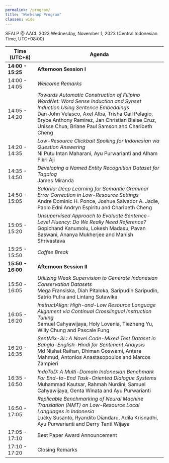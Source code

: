 ```yaml
---
permalink: /program/
title: "Workshop Program"
classes: wide
---
```


SEALP @ AACL 2023
Wednesday, November 1, 2023 (Central Indonesian Time, UTC+08:00)


| Time (UTC+8)     | Agenda                                                                                                                                   |
|------------------|--------------------------------------------------------------------------------------------------------------------------------------------------|
| **14:00 - 15:25**| **Afternoon Session I**                                                                                                                          |
| 14:00 - 14:05    | _Welcome Remarks_                                                                                                                                 |
| 14:05 - 14:20    | _Towards Automatic Construction of Filipino WordNet: Word Sense Induction and Synset Induction Using Sentence Embeddings_<br>Dan John Velasco, Axel Alba, Trisha Gail Pelagio, Bryce Anthony Ramirez, Jan Christian Blaise Cruz, Unisse Chua, Briane Paul Samson and Charibeth Cheng |
| 14:20 - 14:35    | _Low-Resource Clickbait Spoiling for Indonesian via Question Answering_<br>Ni Putu Intan Maharani, Ayu Purwarianti and Alham Fikri Aji   |
| 14:35 - 14:50    | _Developing a Named Entity Recognition Dataset for Tagalog_<br>James Miranda                                                           |
| 14:50 - 15:05    | _Balarila: Deep Learning for Semantic Grammar Error Correction in Low-Resource Settings_<br>Andre Dominic H. Ponce, Joshue Salvador A. Jadie, Paolo Edni Andryn Espiritu and Charibeth Cheng |
| 15:05 - 15:20    | _Unsupervised Approach to Evaluate Sentence-Level Fluency: Do We Really Need Reference?_<br>Gopichand Kanumolu, Lokesh Madasu, Pavan Baswani, Ananya Mukherjee and Manish Shrivastava |
| 15:25 - 15:50    | _Coffee Break_                                                                                                                                   |
| **15:50 - 16:00**| **Afternoon Session II**                                                                                                                        |
| 15:50 - 16:05    | _Utilizing Weak Supervision to Generate Indonesian Conservation Datasets_<br>Mega Fransiska, Diah Pitaloka, Saripudin Saripudin, Satrio Putra and Lintang Sutawika |
| 16:05 - 16:20    | _InstructAlign: High-and-Low Resource Language Alignment via Continual Crosslingual Instruction Tuning_<br>Samuel Cahyawijaya, Holy Lovenia, Tiezheng Yu, Willy Chung and Pascale Fung |
| 16:20 - 16:35    | _SentMix-3L: A Novel Code-Mixed Test Dataset in Bangla-English-Hindi for Sentiment Analysis_<br>Md Nishat Raihan, Dhiman Goswami, Antara Mahmud, Antonios Anastasopoulos and Marcos Zampieri |
| 16:35 - 16:50    | _IndoToD: A Multi-Domain Indonesian Benchmark For End-to-End Task-Oriented Dialogue Systems_<br>Muhammad Kautsar, Rahmah Nurdini, Samuel Cahyawijaya, Genta Winata and Ayu Purwarianti |
| 16:50 - 17:05    | _Replicable Benchmarking of Neural Machine Translation (NMT) on Low-Resource Local Languages in Indonesia_<br>Lucky Susanto, Ryandito Diandaru, Adila Krisnadhi, Ayu Purwarianti and Derry Tanti Wijaya |
| 17:05 - 17:10    | Best Paper Award Announcement                                                                                                                  |
| 17:10 - 17:20    | Closing Remarks                                                                                                                                |

